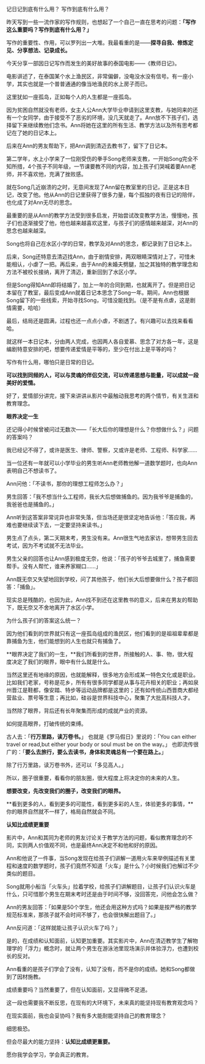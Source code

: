 记日记到底有什么用？
写作到底有什么用？


昨天写到一些一流作家的写作规则，也想起了一个自己一直在思考的问题：**「写作这么重要吗？写作到底有什么用？」**

写作的重要性、作用，可以罗列出一大堆。我最看重的是——**探寻自我、修炼定见、分享想法、记录成长。**

今天分享一部因日记写作而发生的美好故事的泰国电影——《教师日记》。

电影讲述了，在泰国某个水上渔民区，非常偏僻，没电没水没有信号。有一座小学，其实也就是一个普普通通的像当地渔民的水上房子而已。

这里犹如一座孤岛，正如每个人的人生都是一座孤岛。

因为贫困自然就没有老师，女主人公Ann大学毕业申请到这里支教，与她同来的还有一个女同学，由于接受不了恶劣的环境，没几天就走了。Ann放不下孩子们，选择留下来继续教他们念书。Ann将她在这里的所有生活、教学方法以及所有思考都记在了她的日记本上。

后来在Ann的男友帮助下，把Ann调到清迈去教书了，留下了日记本。

第二学年，水上小学来了一位刚受伤的拳手Song老师来支教，一开始Song完全不知所措，4个孩子不同年级，一节课要教不同的内容，加上孩子们哭喊着要Ann老师，并不喜欢他，充满了挫败感。

就在Song几近崩溃的之时，无意间发现了Ann留在教室里的日记，正是这本日记，改变了他。他从Ann的日记里获得了很多力量，每个孤独的夜有日记的陪伴，也化成了对Ann无尽的思念。

最重要的是从Ann的教学方法受到很多启发，开始尝试改变教学方法，慢慢地，孩子们也逐渐接受了他，他也越来越喜欢这里，与孩子们的感情越来越深，对Ann的思念也越来越深。

Song也将自己在水区小学的日常，教学及对Ann的思念，都记录到了日记本上。

后来，Song还特意去清迈找Ann，由于剧情安排，两双眼睛深情对上了，可惜未能相认，小虐了一把。再后来，由于Ann的未婚夫劈腿，加之其独特的教学理念和方法不被校长接纳，离开了清迈，重新回到了水区小学。

但是Song得知Ann即将结婚了，加上一年的合同到期，也就离开了。但是把日记本留在了教室，最后变成Ann就着日记本思念了Song一年。期间，Ann也根据Song留下的一些线索，开始寻找Song，可惜没能找到。（是不是有点虐，这是剧情需要，哈哈）

最后，结局还是圆满，过程也还一点点小虐，不剧透了。有兴趣可以去找来看看哈。

就这样一本日记本，分由两人完成，也因两人各自爱慕、思念了对方各一年，这是编剧特意安排的吧，想要传递爱情是平等的，至少在付出上是平等的吗？

写作有什么用，哪怕只是日常的日记。

**可以找到同频的人，可以与灵魂的伴侣交流，可以传递思想与能量，可以成就一段美好的爱情。**

好了，爱情部分讲完，接下来讲讲从影片中最触动我思考的两个情节，有关生涯和教育理念。


**眼界决定一生**

还记得小时候曾被问过无数次——「长大后你的理想是什么？你想做什么？」问题的答案吗？

我已经记不得了，或许是医生、律师、警察，又或许是老师、工程师、科学家……

当一位还有一年就可以小学毕业的男生听Ann老师教他解一道数学题时，也向Ann表明自己不想读书了。

Ann问他：「不读书，那你的理想工程师怎么办？」

男生回答：「我不想当什么工程师，我长大后想做捕鱼的。因为我爷爷是捕鱼的，我爸爸也是捕鱼的。」

Ann听到这答案非常诧异也非常失落，但当场还是很坚定地告诉他：「答应我，再难也要继续读下去，一定要坚持来读书。」

男生点了点头，第二天期末考，男生没有来。Ann很生气地去家访，想带男生回去考试，因为不考试就不无法毕业。

男生父亲的回答也让Ann感到极度无奈，他说：「孩子的爷爷去城里了，捕鱼需要帮手。没有人帮忙，谁来养家糊口……」

Ann既无奈又失望地回到学校，问了其他孩子，他们长大后想要做什么？孩子都回答：「捕鱼」。

现实总是残酷的，也因为此，Ann找不到还在这里教书的意义，后来在男友的帮助下，既无奈又不舍地离开了水区小学。

为什么孩子们的答案这么统一？

因为他们看到的世界就只有这一座孤岛组成的渔民区，他们看到的是祖祖辈辈都是靠捕鱼为生，他们能想到的人生也就只有捕鱼了。

**眼界决定了我们的一生，**我们所看到的世界，所接触的人、事、物，很大程度决定了我们的眼界，眼中有什么就是什么。

当然这里还有地缘的原因，也就能解释，很多地方会形成某一特色文化或是职业。比如我们老家，号称是花乡，所有有很多同学都是从事与花卉相关的职业；再如泉州晋江是鞋都，像安踏、特步等运动品牌都是这里的；还有如传统山西晋商大都经营盐业、票号等生意；再比如，硅谷是世界科技中心，聚集了大批高科技人才。

当然除了眼界，背后还有长年聚集而形成的成就产业的资源。

如何提高眼界，打破传统的束缚。

古人去：「**行万里路，读万卷书。**」
也就是《罗马假日》里说的：「You can either travel or read,but either your body or soul must be on the 
way。」
也即流传很广的：「**要么去旅行，要么去读书，身体和灵魂总有一个要在路上。**」

除了行万里路，读万卷书外，还可以「多见高人。」

所以，圈子很重要，看看你的朋友圈，很大程度上将决定你的未来的人生。

**想要改变，先改变我们的圈子，改变我们的眼界。**

**看到更多的人，看到更多的可能性，看到更多彩的人生，体验更多的事情，**你的眼界自然就不一样了，格局自然就会不同。


**认知比成绩更重要**

影片中，Ann和其同为老师的男友讨论关于教学方法的问题，看似教育理念的不同，实则两人价值观不同，也是最终Ann决定不和他和好的原因。

Ann和他说了一件事，当Song发现在给孩子们讲解一道用火车来举例描述有关里程和速度的数学题时，孩子们竟然不知道「火车」是什么？小时候我们也解过不少类似的题目。

Song就用小船当「火车头」拉着学校，给孩子们讲解题目，让孩子们认识火车是什么，只可惜那个男生在期末考时还是由于时间不够，没回答完，问他会怎么做？

Ann的男友回答：「如果是50个学生，他还会用这种方式吗？如果是按严格的教学规范标准来，那孩子就不会时间不够了，也会很快解出题目了。」

Ann反问道：「这样就能让孩子认识火车了吗？」

是的，在成绩和认知面前，认知更加重要。其实影片中，Ann在清迈教学生了解物理学的「浮力」概念时，就让两个男生在游泳池里现场演示并体验浮力，也遭到校长的反对。

Ann看重的是孩子们学会了没有，认知了没有，而不是你的成绩。她和Song都做到了因材施教。

成绩重要吗？当然重要了，但在认知面前，又显得微不足道。

这一段也需要我不断反思，在现有的大环境下，未来真的能坚持现有教育观念吗？

在现实面前，我也会妥协吗？我有多大能耐能坚持自己的教育理念？

细思极恐。

但会尽最大的能力坚持：**认知比成绩更重要。**

愿你我学会学习，学会真正的教育。

